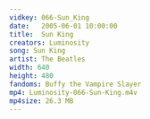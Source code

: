 ```yaml
---
vidkey: 066-Sun_King
date:   2005-06-01 10:00:00
title:  Sun King
creators: Luminosity
song: Sun King
artist: The Beatles
width: 640
height: 480
fandoms: Buffy the Vampire Slayer
mp4: Luminosity-066-Sun-King.m4v
mp4size: 26.3 MB
---
```


  <div>
  
  </div>
  